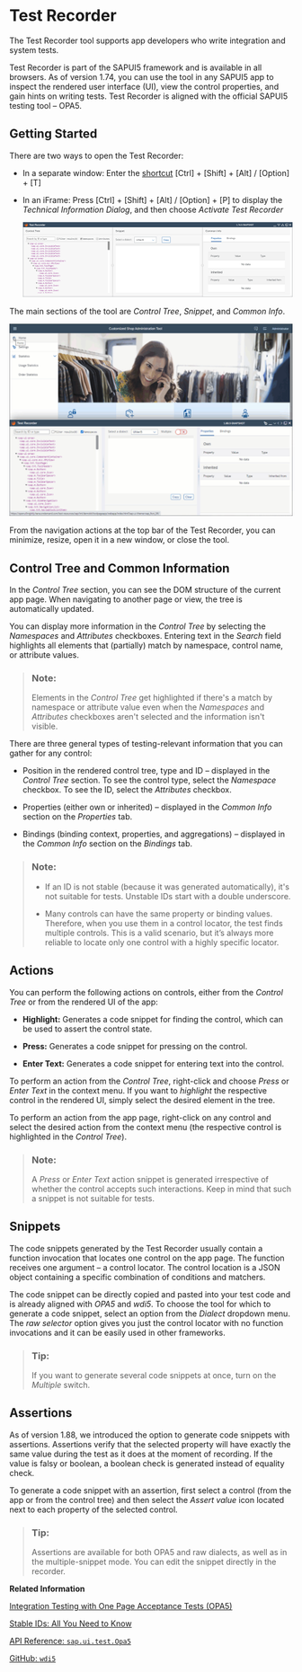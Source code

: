 <!-- loio2535ef9272064cb6bd6b44e5402d531d -->

# Test Recorder

The Test Recorder tool supports app developers who write integration and system tests.

Test Recorder is part of the SAPUI5 framework and is available in all browsers. As of version 1.74, you can use the tool in any SAPUI5 app to inspect the rendered user interface \(UI\), view the control properties, and gain hints on writing tests. Test Recorder is aligned with the official SAPUI5 testing tool – OPA5.



<a name="loio2535ef9272064cb6bd6b44e5402d531d__section_wxk_d2w_zjb"/>

## Getting Started

There are two ways to open the Test Recorder:

-   In a separate window: Enter the [shortcut](../02_Read-Me-First/keyboard-shortcuts-for-sapui5-tools-154844c.md)  [Ctrl\] + [Shift\] + [Alt\] / [Option\] + [T\] 

-   In an iFrame: Press  [Ctrl\] + [Shift\] + [Alt\] / [Option\] + [P\]  to display the *Technical Information Dialog*, and then choose *Activate Test Recorder*

     ![](images/Activate_Test_Recorder_SAPUI5_3f710a0.png) 


The main sections of the tool are *Control Tree*, *Snippet*, and *Common Info*.

 ![](images/Test_Recorder_Animation_6316f77.gif) 

From the navigation actions at the top bar of the Test Recorder, you can minimize, resize, open it in a new window, or close the tool.



<a name="loio2535ef9272064cb6bd6b44e5402d531d__section_vyg_n5d_1kb"/>

## Control Tree and Common Information

In the *Control Tree* section, you can see the DOM structure of the current app page. When navigating to another page or view, the tree is automatically updated.

You can display more information in the *Control Tree* by selecting the *Namespaces* and *Attributes* checkboxes. Entering text in the *Search* field highlights all elements that \(partially\) match by namespace, control name, or attribute values.

> ### Note:  
> Elements in the *Control Tree* get highlighted if there's a match by namespace or attribute value even when the *Namespaces* and *Attributes* checkboxes aren't selected and the information isn't visible.

There are three general types of testing-relevant information that you can gather for any control:

-   Position in the rendered control tree, type and ID – displayed in the *Control Tree* section. To see the control type, select the *Namespace* checkbox. To see the ID, select the *Attributes* checkbox.

-   Properties \(either own or inherited\) – displayed in the *Common Info* section on the *Properties* tab.

-   Bindings \(binding context, properties, and aggregations\) – displayed in the *Common Info* section on the *Bindings* tab.


> ### Note:  
> -   If an ID is not stable \(because it was generated automatically\), it's not suitable for tests. Unstable IDs start with a double underscore.
> 
> -   Many controls can have the same property or binding values. Therefore, when you use them in a control locator, the test finds multiple controls. This is a valid scenario, but it’s always more reliable to locate only one control with a highly specific locator.



<a name="loio2535ef9272064cb6bd6b44e5402d531d__section_c2d_ts3_1kb"/>

## Actions

You can perform the following actions on controls, either from the *Control Tree* or from the rendered UI of the app:

-   **Highlight:** Generates a code snippet for finding the control, which can be used to assert the control state.

-   **Press:** Generates a code snippet for pressing on the control.

-   **Enter Text:** Generates a code snippet for entering text into the control.


To perform an action from the *Control Tree*, right-click and choose *Press* or *Enter Text* in the context menu. If you want to *highlight* the respective control in the rendered UI, simply select the desired element in the tree.

To perform an action from the app page, right-click on any control and select the desired action from the context menu \(the respective control is highlighted in the *Control Tree*\).

> ### Note:  
> A *Press* or *Enter Text* action snippet is generated irrespective of whether the control accepts such interactions. Keep in mind that such a snippet is not suitable for tests.



<a name="loio2535ef9272064cb6bd6b44e5402d531d__section_dwd_ts3_1kb"/>

## Snippets

The code snippets generated by the Test Recorder usually contain a function invocation that locates one control on the app page. The function receives one argument – a control locator. The control location is a JSON object containing a specific combination of conditions and matchers.

The code snippet can be directly copied and pasted into your test code and is already aligned with *OPA5* and *wdi5*. To choose the tool for which to generate a code snippet, select an option from the *Dialect* dropdown menu. The *raw selector* option gives you just the control locator with no function invocations and it can be easily used in other frameworks.

> ### Tip:  
> If you want to generate several code snippets at once, turn on the *Multiple* switch.



<a name="loio2535ef9272064cb6bd6b44e5402d531d__section_kns_mvt_w4b"/>

## Assertions

As of version 1.88, we introduced the option to generate code snippets with assertions. Assertions verify that the selected property will have exactly the same value during the test as it does at the moment of recording. If the value is falsy or boolean, a boolean check is generated instead of equality check.

To generate a code snippet with an assertion, first select a control \(from the app or from the control tree\) and then select the *Assert value* icon located next to each property of the selected control.

> ### Tip:  
> Assertions are available for both OPA5 and raw dialects, as well as in the multiple-snippet mode. You can edit the snippet directly in the recorder.

**Related Information**  


[Integration Testing with One Page Acceptance Tests \(OPA5\)](integration-testing-with-one-page-acceptance-tests-opa5-2696ab5.md "OPA5 is an API for SAPUI5 controls. It hides asynchronicity and eases access to SAPUI5 elements. This makes OPA especially helpful for testing user interactions, integration with SAPUI5, navigation, and data binding.")

[Stable IDs: All You Need to Know](../05_Developing_Apps/stable-ids-all-you-need-to-know-f51dbb7.md "Stable IDs are IDs for controls, elements, or components that you set yourself in the respective id property or attribute as opposed to IDs that are generated by SAPUI5. Stable means that the IDs are concatenated with the application component ID and do not have any auto-generated parts.")

[API Reference: `sap.ui.test.Opa5`](https://ui5.sap.com/#/api/sap.ui.test.Opa5)

[GitHub: `wdi5`](https://ui5-community.github.io/wdi5)

